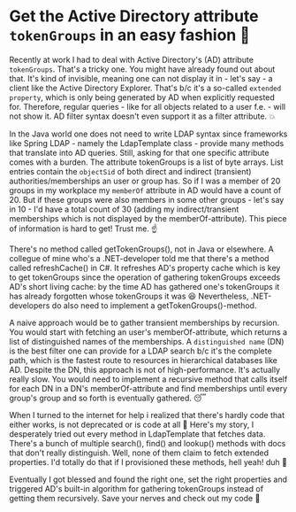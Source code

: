 # Get the Active Directory attribute ```tokenGroups``` in an easy fashion :raised_hands:

Recently at work I had to deal with Active Directory's (AD) attribute ```tokenGroups```. That's a tricky one.
You might have already found out about that. It's kind of invisible, meaning one can not display it in - let's say - a client like the 
Active Directory Explorer. That's b/c it's a so-called ```extended property```, which is only being generated by AD when
explicitly requested for. Therefore, regular queries - like for all objects related to a user f.e. - will not show it. AD filter 
syntax doesn't even support it as a filter attribute. :boom:

In the Java world one does not need to write LDAP syntax since frameworks like Spring LDAP - namely the LdapTemplate class -
provide many methods that translate into AD queries. Still, asking for that one specific attribute comes with a burden. The attribute 
tokenGroups is a list of byte arrays. List entries contain the ```objectSid``` of both direct and indirect (transient) authorities/memberships an user or group has. So if I was a member of 20 groups in my workplace my ```memberOf``` attribute in AD would have a count of 20. But if these groups were also members in some other groups - let's say in 10 - I'd have a total count of 30 (adding my indirect/transient memberships which is not displayed by the memberOf-attribute). This piece of information is hard to get! Trust me. 
:point_up:

There's no method called getTokenGroups(), not in Java or elsewhere. A collegue of mine who's a .NET-developer told me that there's a method called refreshCache() in C#. It refreshes AD's property cache which is key to get tokenGroups since the operation of gathering 
tokenGroups exceeds AD's short living cache: by the time AD has gathered one's tokenGroups it has already forgotten whose tokenGroups it
was :laughing: Nevertheless, .NET-developers do also need to implement a getTokenGroups()-method.

A naive approach would be to gather transient memberships by recursion. You would start with fetching an user's memberOf-attribute, which returns a list of distinguished names of the memberships. A ```distinguished name``` (DN) is the best filter one can provide for a LDAP search b/c it's the complete path, which is the fastest route to resources in hierarchical databases like AD. Despite the DN, this 
approach is not of high-performance. It's actually really slow. You would need to implement a recursive method that calls itself for each DN in a DN's memberOf-attribute and find memberships until every group's group and so forth is eventually gathered. :sleeping: 

When I turned to the internet for help i realized that there's hardly code that either works, is not deprecated or is code at all :grimacing: Here's my story, I desperately tried out every method in LdapTemplate that fetches data. There's a bunch of multiple search(), find() and lookup() methods with docs that don't really distinguish. Well, none of them claim to fetch extended properties. 
I'd totally do that if I provisioned these methods, hell yeah! duh :triumph: 

Eventually I got blessed and found the right one, set the right properties and triggered AD's built-in algorithm for gathering 
tokenGroups instead of getting them recursively. Save your nerves and check out my code :angel:
